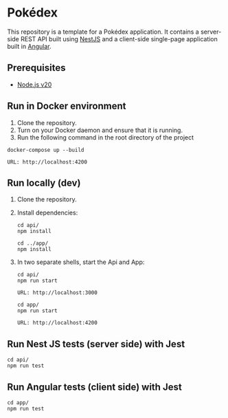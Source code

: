 # Pokédex

This repository is a template for a Pokédex application. It contains a server-side
REST API built using [NestJS](https://nestjs.com) and a client-side single-page
application built in [Angular](https://angular.dev).

## Prerequisites
* [Node.js v20](https://nodejs.org/en)

## Run in Docker environment
1. Clone the repository.
2. Turn on your Docker daemon and ensure that it is running.
3. Run the following command in the root directory of the project

```shell
docker-compose up --build
```
`URL: http://localhost:4200`

## Run locally (dev)
1. Clone the repository.
2. Install dependencies:
    ```shell
    cd api/
    npm install
    ```
    ```shell
    cd ../app/
    npm install
    ```

3. In two separate shells, start the Api and App:
    ```shell
    cd api/
    npm run start
    ```
    `URL: http://localhost:3000`
    ```shell
    cd app/
    npm run start
    ```
    `URL: http://localhost:4200`


## Run Nest JS tests (server side) with Jest
```shell
cd api/
npm run test
```

## Run Angular tests (client side) with Jest
```shell
cd app/
npm run test
```